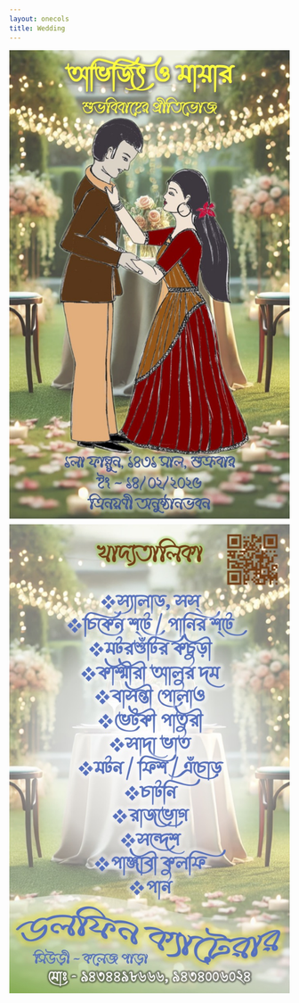 ```yaml
---
layout: onecols
title: Wedding
---
```


<!-- <embed src="ReceptionMenu.pdf" width="100%" height="100%" type="application/pdf" /> -->
<style>
    .wedingreceptionimgcontainer {
        display: flex;
        justify-content: center; /* Center horizontally */
        flex-wrap: wrap; /* Wrap to next line if needed */
        gap: 10px; /* Add some space between images */
    }
    .wedingreceptionimgcontainer img {
        max-width: 100%; /* Ensure responsiveness */
        height: auto;
    }
</style>
<div class="wedingreceptionimgcontainer">
    <img src="ReceptionMenu-f.jpg" alt="Image 1" >
    <img src="ReceptionMenu-b.jpg" alt="Image 2" >
</div>